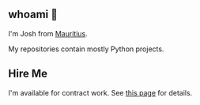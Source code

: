 ## whoami 🧔

I'm Josh from [Mauritius](https://en.wikipedia.org/wiki/Mauritius).

My repositories contain mostly Python projects.

## Hire Me

I'm available for contract work. See [this page](https://joshkaramuth.com/work) for details.
